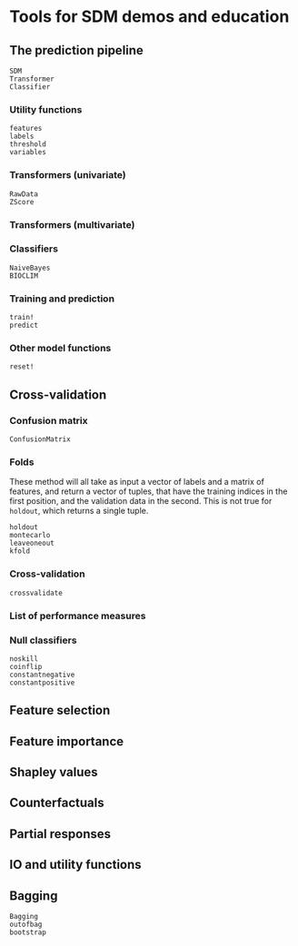 # Tools for SDM demos and education

## The prediction pipeline

```@docs
SDM
Transformer
Classifier
```

### Utility functions

```@docs
features
labels
threshold
variables
```

### Transformers (univariate)

```@docs
RawData
ZScore
```

### Transformers (multivariate)

### Classifiers

```@docs
NaiveBayes
BIOCLIM
```

### Training and prediction

```@docs
train!
predict
```

### Other model functions

```@docs
reset!
```

## Cross-validation

### Confusion matrix

```@docs
ConfusionMatrix
```

### Folds

These method will all take as input a vector of labels and a matrix of features,
and return a vector of tuples, that have the training indices in the first
position, and the validation data in the second. This is not true for `holdout`,
which returns a single tuple.

```@docs
holdout
montecarlo
leaveoneout
kfold
```

### Cross-validation

```@docs
crossvalidate
```

### List of performance measures

### Null classifiers

```@docs
noskill
coinflip
constantnegative
constantpositive
```

## Feature selection

## Feature importance

## Shapley values

## Counterfactuals

## Partial responses

## IO and utility functions

## Bagging

```@docs
Bagging
outofbag
bootstrap
```
